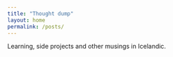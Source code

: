 ```yaml
---
title: "Thought dump"
layout: home
permalink: /posts/
---
```


Learning, side projects and other musings in Icelandic.